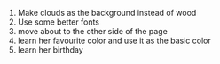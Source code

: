 1. Make clouds as the background instead of wood
1. Use some better fonts
1. move about to the other side of the page
1. learn her favourite color and use it as the basic color
1. learn her birthday
